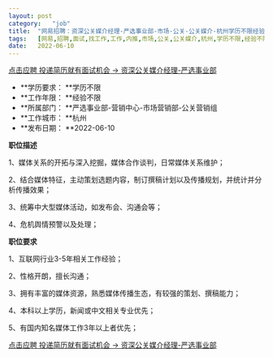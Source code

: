 ```yaml
---
layout:	post
category:	"job"
title:	"网易招聘：资深公关媒介经理-严选事业部-市场-公关-公关媒介-杭州学历不限经验不限"
tags:	[网易,招聘,面试,找工作,工作,内推,市场,公关,公关媒介,杭州,学历不限,经验不限]
date:	2022-06-10
---
```


[点击应聘 投递简历就有面试机会 ->  资深公关媒介经理-严选事业部](http://mobile.bole.netease.com/bole/boleDetail?id=37734&employeeId=346f03c3cda5f04c&key=all)



- **学历要求： **学历不限
- **工作年限： **经验不限
- **所属部门： **严选事业部-营销中心-市场营销部-公关营销组
- **工作城市： **杭州
- **发布日期： **2022-06-10



**职位描述**

1、媒体关系的开拓与深入挖掘，媒体合作谈判，日常媒体关系维护；

2、结合媒体特征，主动策划选题内容，制订撰稿计划以及传播规划，并统计并分析传播效果； 

3、统筹中大型媒体活动，如发布会、沟通会等； 

4、危机舆情预警以及处理；



**职位要求**

1、互联网行业3-5年相关工作经验； 

2、性格开朗，擅长沟通； 

3、拥有丰富的媒体资源，熟悉媒体传播生态，有较强的策划、撰稿能力； 

4、本科以上学历，新闻或中文相关专业优先； 

5、有国内知名媒体工作3年以上者优先；



[点击应聘 投递简历就有面试机会 ->  资深公关媒介经理-严选事业部](http://mobile.bole.netease.com/bole/boleDetail?id=37734&employeeId=346f03c3cda5f04c&key=all)